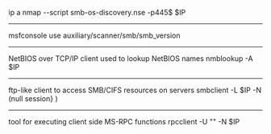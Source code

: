 ip a 
nmap --script smb-os-discovery.nse -p445$ $IP

______________________________
msfconsole
use auxiliary/scanner/smb/smb_version

____________________________
NetBIOS over TCP/IP client used to lookup NetBIOS names
nmblookup -A $IP 

_______________________
ftp-like client to access SMB/CIFS resources on servers
smbclient -L $IP -N (null session} )

______________________________
tool for executing client side MS-RPC functions
rpcclient -U "" -N $IP